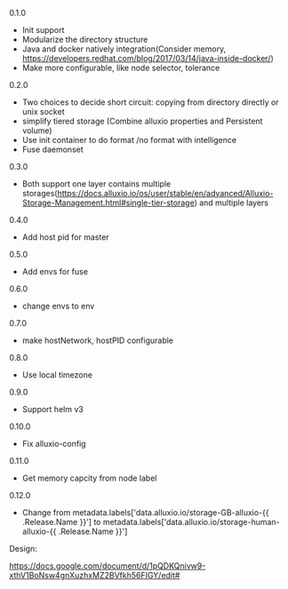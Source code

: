 0.1.0

- Init support
- Modularize the directory structure
- Java and docker natively integration(Consider memory, https://developers.redhat.com/blog/2017/03/14/java-inside-docker/)
- Make more configurable, like node selector, tolerance


0.2.0

- Two choices to decide short circuit: copying from directory directly or unix socket
- simplify tiered storage (Combine alluxio properties and Persistent volume)
- Use init container to do format /no format with intelligence
- Fuse daemonset



0.3.0

- Both support one layer contains multiple storages(https://docs.alluxio.io/os/user/stable/en/advanced/Alluxio-Storage-Management.html#single-tier-storage) and multiple layers


0.4.0

- Add host pid for master

0.5.0

- Add envs for fuse


0.6.0

- change envs to env


0.7.0

- make hostNetwork, hostPID configurable


0.8.0

- Use local timezone

0.9.0

- Support helm v3

0.10.0

- Fix alluxio-config

0.11.0

- Get memory capcity from node label

0.12.0

- Change from metadata.labels['data.alluxio.io/storage-GB-alluxio-{{ .Release.Name }}'] to metadata.labels['data.alluxio.io/storage-human-alluxio-{{ .Release.Name }}']

Design:


https://docs.google.com/document/d/1pQDKQnivw9-xthV1BoNsw4gnXuzhxMZ2BVfkh56FIGY/edit#